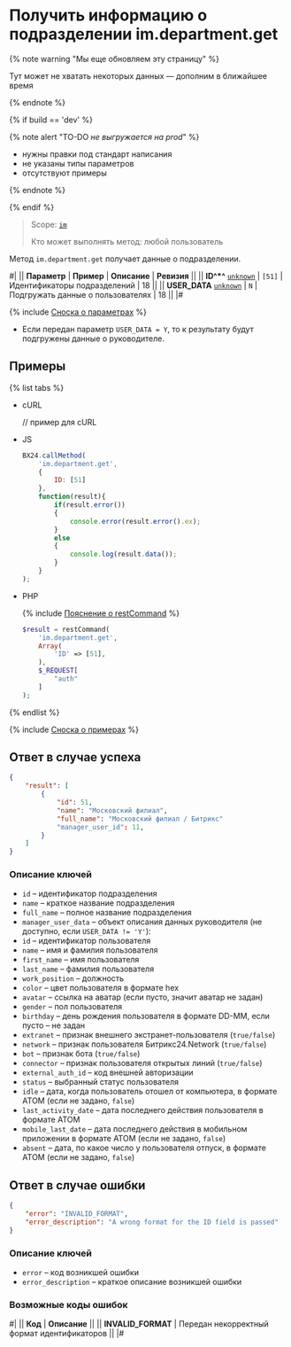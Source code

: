 # Получить информацию о подразделении im.department.get

{% note warning "Мы еще обновляем эту страницу" %}

Тут может не хватать некоторых данных — дополним в ближайшее время

{% endnote %}

{% if build == 'dev' %}

{% note alert "TO-DO _не выгружается на prod_" %}

- нужны правки под стандарт написания
- не указаны типы параметров
- отсутствуют примеры

{% endnote %}

{% endif %}

> Scope: [`im`](../../scopes/permissions.md)
>
> Кто может выполнять метод: любой пользователь

Метод `im.department.get` получает данные о подразделении.

#|
|| **Параметр** | **Пример** | **Описание** | **Ревизия** ||
|| **ID^*^**
[`unknown`](../../data-types.md) | `[51]` | Идентификаторы подразделений | 18 ||
|| **USER_DATA**
[`unknown`](../../data-types.md) | `N` | Подгружать данные о пользователях | 18 ||
|#

{% include [Сноска о параметрах](../../../_includes/required.md) %}

- Если передан параметр `USER_DATA = Y`, то к результату будут подгружены данные о руководителе.

## Примеры

{% list tabs %}

- cURL

    // пример для cURL

- JS

    ```js
    BX24.callMethod(
        'im.department.get',
        {
            ID: [51]
        },
        function(result){
            if(result.error())
            {
                console.error(result.error().ex);
            }
            else
            {
                console.log(result.data());
            }
        }
    );
    ```

- PHP

    {% include [Пояснение о restCommand](../_includes/rest-command.md) %}

    ```php
    $result = restCommand(
        'im.department.get',
        Array(
            'ID' => [51],
        ),
        $_REQUEST[
            "auth"
        ]
    );    
    ```

{% endlist %}

{% include [Сноска о примерах](../../../_includes/examples.md) %}

## Ответ в случае успеха

```json
{
    "result": [
        {
            "id": 51,
            "name": "Московский филиал",
            "full_name": "Московский филиал / Битрикс"
            "manager_user_id": 11,
        }
    ]
}    
```

### Описание ключей

- `id` – идентификатор подразделения
- `name` – краткое название подразделения
- `full_name` – полное название подразделения
- `manager_user_data` – объект описания данных руководителя (не доступно, если `USER_DATA != 'Y'`):
- `id` – идентификатор пользователя
- `name` – имя и фамилия пользователя
- `first_name` – имя пользователя
- `last_name` – фамилия пользователя
- `work_position` – должность
- `color` – цвет пользователя в формате hex
- `avatar` – ссылка на аватар (если пусто, значит аватар не задан)
- `gender` – пол пользователя
- `birthday` – день рождения пользователя в формате DD-MM, если пусто – не задан
- `extranet` – признак внешнего экстранет-пользователя (`true/false`)
- `network` – признак пользователя Битрикс24.Network (`true/false`)
- `bot` – признак бота (`true/false`)
- `connector` – признак пользователя открытых линий (`true/false`)
- `external_auth_id` – код внешней авторизации
- `status` – выбранный статус пользователя
- `idle` – дата, когда пользователь отошел от компьютера, в формате АТОМ (если не задано, `false`)
- `last_activity_date` – дата последнего действия пользователя в формате АТОМ
- `mobile_last_date` – дата последнего действия в мобильном приложении в формате АТОМ (если не задано, `false`)
- `absent` – дата, по какое число у пользователя отпуск, в формате АТОМ (если не задано, `false`)

## Ответ в случае ошибки

```json
{
    "error": "INVALID_FORMAT",
    "error_description": "A wrong format for the ID field is passed"
}
```

### Описание ключей

- `error` – код возникшей ошибки
- `error_description` – краткое описание возникшей ошибки

### Возможные коды ошибок

#|
|| **Код** | **Описание** ||
|| **INVALID_FORMAT** | Передан некорректный формат идентификаторов ||
|#

